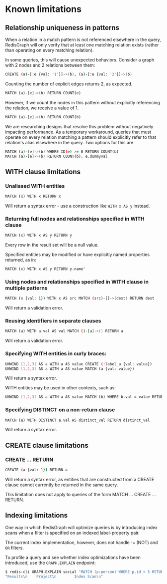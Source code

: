 # Known limitations

## Relationship uniqueness in patterns

When a relation in a match pattern is not referenced elsewhere in the query, RedisGraph will only verify that at least one matching relation exists (rather than operating on every matching relation).

In some queries, this will cause unexpected behaviors. Consider a graph with 2 nodes and 2 relations between them:

```sh
CREATE (a)-[:e {val: '1'}]->(b), (a)-[:e {val: '2'}]->(b)
```

Counting the number of explicit edges returns 2, as expected.

```sh
MATCH (a)-[e]->(b) RETURN COUNT(e)
```

However, if we count the nodes in this pattern without explicitly referencing the relation, we receive a value of 1.

```sh
MATCH (a)-[e]->(b) RETURN COUNT(b)
```

We are researching designs that resolve this problem without negatively impacting performance. As a temporary workaround, queries that must operate on every relation matching a pattern should explicitly refer to that relation's alias elsewhere in the query. Two options for this are:

```sh
MATCH (a)-[e]->(b) WHERE ID(e) >= 0 RETURN COUNT(b)
MATCH (a)-[e]->(b) RETURN COUNT(b), e.dummyval
```

## WITH clause limitations

### Unaliased WITH entities

```sh
MATCH (x) WITH x RETURN x
```

Will return a syntax error - use a construction like `WITH x AS y` instead.

### Returning full nodes and relationships specified in WITH clause

```sh
MATCH (x) WITH x AS y RETURN y
```

Every row in the result set will be a null value.

Specified entities may be modified or have explicitly named properties returned, as in:

```sh
MATCH (x) WITH x AS y RETURN y.name"
```

### Using nodes and relationships specified in WITH clause in multiple patterns

```sh
MATCH (x {val: 1}) WITH x AS src MATCH (src)-[]->(dest) RETURN dest
```

Will return a validation error.

### Reusing identifiers in separate clauses

```sh
MATCH (a) WITH a.val AS val MATCH ()-[a]->() RETURN a
```

Will return a validation error.

### Specifying WITH entities in curly braces:

```sh
UNWIND [1,2,3] AS a WITH a AS value CREATE (:label_a {val: value})
UNWIND [1,2,3] AS a WITH a AS value MATCH (a {val: value})
```

Will return a syntax error.

WITH entities may be used in other contexts, such as:

```sh
UNWIND [1,2,3] AS a WITH a AS value MATCH (b) WHERE b.val = value RETURN b
```

### Specifying DISTINCT on a non-return clause

```sh
MATCH (a) WITH DISTINCT a.val AS distinct_val RETURN distinct_val
```

Will return a syntax error.

## CREATE clause limitations

### CREATE ... RETURN

```sh
CREATE (a {val: 1}) RETURN a
```

Will return a syntax error, as entities that are constructed from a CREATE clause cannot currently be returned in the same query.

This limitation does not apply to queries of the form MATCH ... CREATE ... RETURN.

## Indexing limitations

One way in which RedisGraph will optimize queries is by introducing index scans when a filter is specified on an indexed label-property pair.

The current index implementation, however, does not handle `!=` (NOT) and `OR` filters.

To profile a query and see whether index optimizations have been introduced, use the `GRAPH.EXPLAIN` endpoint:

```sh
$ redis-cli GRAPH.EXPLAIN social "MATCH (p:person) WHERE p.id < 5 RETURN p"
"Results\n    Project\n        Index Scan\n"
```

